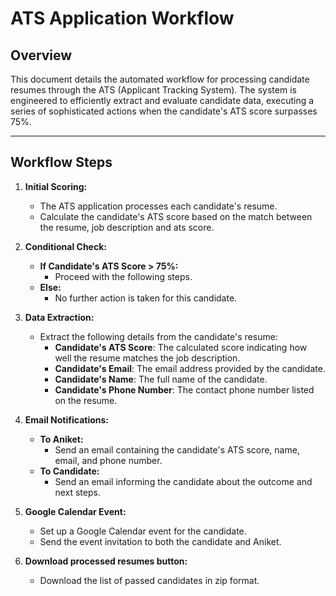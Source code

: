# **ATS Application Workflow**

## **Overview**
This document details the automated workflow for processing candidate resumes through the ATS (Applicant Tracking System). The system is engineered to efficiently extract and evaluate candidate data, executing a series of sophisticated actions when the candidate's ATS score surpasses 75%.

---

## Workflow Steps

1. **Initial Scoring:**
   - The ATS application processes each candidate's resume.
   - Calculate the candidate's ATS score based on the match between the resume, job description and ats score.

2. **Conditional Check:**
   - **If Candidate's ATS Score > 75%:**
     - Proceed with the following steps.
   - **Else:**
     - No further action is taken for this candidate.

3. **Data Extraction:**
   - Extract the following details from the candidate's resume:
     - **Candidate's ATS Score**: The calculated score indicating how well the resume matches the job description.
     - **Candidate's Email**: The email address provided by the candidate.
     - **Candidate's Name**: The full name of the candidate.
     - **Candidate's Phone Number**: The contact phone number listed on the resume.

4. **Email Notifications:**
   - **To Aniket:**
     - Send an email containing the candidate's ATS score, name, email, and phone number.
   - **To Candidate:**
     - Send an email informing the candidate about the outcome and next steps.

5. **Google Calendar Event:**
   - Set up a Google Calendar event for the candidate.
   - Send the event invitation to both the candidate and Aniket.


6. **Download processed resumes button:**
   - Download the list of passed candidates in zip format.